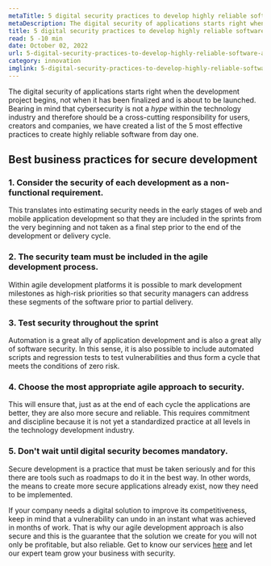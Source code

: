 ```yaml
---
metaTitle: 5 digital security practices to develop highly reliable software.
metaDescription: The digital security of applications starts right when the development project begins, not when it has been finalized and is about to be launched.
title: 5 digital security practices to develop highly reliable software
read: 5 -10 min
date: October 02, 2022
url: 5-digital-security-practices-to-develop-highly-reliable-software-apps
category: innovation
imglink: 5-digital-security-practices-to-develop-highly-reliable-software-apps.jpg
---
```


The digital security of applications starts right when the development project begins, not when it has been finalized and is about to be launched. Bearing in mind that cybersecurity is not a _hype_ within the technology industry and therefore should be a cross-cutting responsibility for users, creators and companies, we have created a list of the 5 most effective practices to create highly reliable software from day one.

## Best business practices for secure development

### 1. Consider the security of each development as a non-functional requirement.

This translates into estimating security needs in the early stages of web and mobile application development so that they are included in the sprints from the very beginning and not taken as a final step prior to the end of the development or delivery cycle.

### 2. The security team must be included in the agile development process.

Within agile development platforms it is possible to mark development milestones as high-risk priorities so that security managers can address these segments of the software prior to partial delivery.

### 3. Test security throughout the sprint

Automation is a great ally of application development and is also a great ally of software security. In this sense, it is also possible to include automated scripts and regression tests to test vulnerabilities and thus form a cycle that meets the conditions of zero risk.

### 4. Choose the most appropriate agile approach to security.

This will ensure that, just as at the end of each cycle the applications are better, they are also more secure and reliable. This requires commitment and discipline because it is not yet a standardized practice at all levels in the technology development industry.

### 5. Don't wait until digital security becomes mandatory.

Secure development is a practice that must be taken seriously and for this there are tools such as roadmaps to do it in the best way. In other words, the means to create more secure applications already exist, now they need to be implemented.

If your company needs a digital solution to improve its competitiveness, keep in mind that a vulnerability can undo in an instant what was achieved in months of work. That is why our agile development approach is also secure and this is the guarantee that the solution we create for you will not only be profitable, but also reliable. Get to know our services [here](https://www.dreamcodesoft.com/services) and let our expert team grow your business with security.
